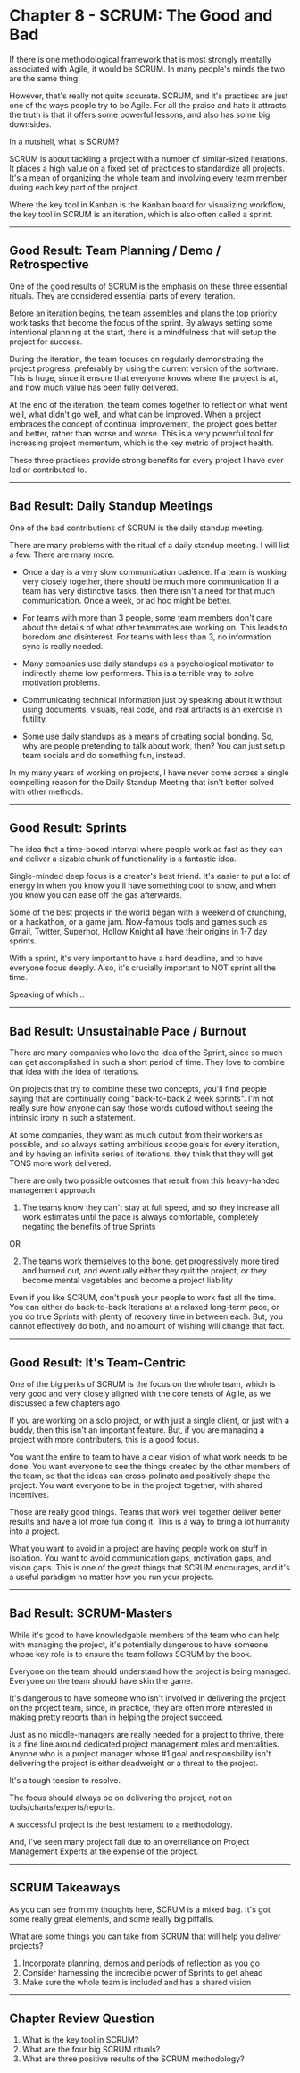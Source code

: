 # Chapter 8 - SCRUM: The Good and Bad

If there is one methodological framework that is most strongly mentally associated with Agile, it would be SCRUM. In many people's minds the two are the same thing.

However, that's really not quite accurate. SCRUM, and it's practices are just one of the ways people try to be Agile. For all the praise and hate it attracts, the truth is that it offers some powerful lessons, and also has some big downsides.

In a nutshell, what is SCRUM?

SCRUM is about tackling a project with a number of similar-sized iterations. It places a high value on a fixed set of practices to standardize all projects. It's a mean of organizing the whole team and involving every team member during each key part of the project.

Where the key tool in Kanban is the Kanban board for visualizing workflow, the key tool in SCRUM is an iteration, which is also often called a sprint.

---

## Good Result: Team Planning / Demo / Retrospective

One of the good results of SCRUM is the emphasis on these three essential rituals. They are considered essential parts of every iteration.

Before an iteration begins, the team assembles and plans the top priority work tasks that become the focus of the sprint. By always setting some intentional planning at the start, there is a mindfulness that will setup the project for success.

During the iteration, the team focuses on regularly demonstrating the project progress, preferably by using the current version of the software. This is huge, since it ensure that everyone knows where the project is at, and how much value has been fully delivered.

At the end of the iteration, the team comes together to reflect on what went well, what didn't go well, and what can be improved. When a project embraces the concept of continual improvement, the project goes better and better, rather than worse and worse. This is a very powerful tool for increasing project momentum, which is the key metric of project health.

These three practices provide strong benefits for every project I have ever led or contributed to.

---

## Bad Result: Daily Standup Meetings

One of the bad contributions of SCRUM is the daily standup meeting.

There are many problems with the ritual of a daily standup meeting. I will list a few. There are many more.

- Once a day is a very slow communication cadence. If a team is working very closely together, there should be much more communication If a team has very distinctive tasks, then there isn't a need for that much communication. Once a week, or ad hoc might be better.

- For teams with more than 3 people, some team members don't care about the details of what other teammates are working on. This leads to boredom and disinterest. For teams with less than 3, no information sync is really needed.

- Many companies use daily standups as a psychological motivator to indirectly shame low performers. This is a terrible way to solve motivation problems.

- Communicating technical information just by speaking about it without using documents, visuals, real code, and real artifacts is an exercise in futility.

- Some use daily standups as a means of creating social bonding. So, why are people pretending to talk about work, then? You can just setup team socials and do something fun, instead.

In my many years of working on projects, I have never come across a single compelling reason for the Daily Standup Meeting that isn't better solved with other methods.

---

## Good Result: Sprints

The idea that a time-boxed interval where people work as fast as they can and deliver a sizable chunk of functionality is a fantastic idea.

Single-minded deep focus is a creator's best friend. It's easier to put a lot of energy in when you know you'll have something cool to show, and when you know you can ease off the gas afterwards.

Some of the best projects in the world began with a weekend of crunching, or a hackathon, or a game jam. Now-famous tools and games such as Gmail, Twitter, Superhot, Hollow Knight all have their origins in 1-7 day sprints.

With a sprint, it's very important to have a hard deadline, and to have everyone focus deeply. Also, it's crucially important to NOT sprint all the time.

Speaking of which...

---

## Bad Result: Unsustainable Pace / Burnout

There are many companies who love the idea of the Sprint, since so much can get accomplished in such a short period of time. They love to combine that idea with the idea of iterations.

On projects that try to combine these two concepts, you'll find people saying that are continually doing "back-to-back 2 week sprints". I'm not really sure how anyone can say those words outloud without seeing the intrinsic irony in such a statement.

At some companies, they want as much output from their workers as possible, and so always setting ambitious scope goals for every iteration, and by having an infinite series of iterations, they think that they will get TONS more work delivered.

There are only two possible outcomes that result from this heavy-handed management approach.

1. The teams know they can't stay at full speed, and so they increase all work estimates until the pace is always comfortable, completely negating the benefits of true Sprints

OR

2. The teams work themselves to the bone, get progressively more tired and burned out, and eventually either they quit the project, or they become mental vegetables and become a project liability

Even if you like SCRUM, don't push your people to work fast all the time. You can either do back-to-back Iterations at a relaxed long-term pace, or you do true Sprints with plenty of recovery time in between each. But, you cannot effectively do both, and no amount of wishing will change that fact.

---

## Good Result: It's Team-Centric

One of the big perks of SCRUM is the focus on the whole team, which is very good and very closely aligned with the core tenets of Agile, as we discussed a few chapters ago.

If you are working on a solo project, or with just a single client, or just with a buddy, then this isn't an important feature. But, if you are managing a project with more contributers, this is a good focus.

You want the entire to team to have a clear vision of what work needs to be done. You want everyone to see the things created by the other members of the team, so that the ideas can cross-polinate and positively shape the project. You want everyone to be in the project together, with shared incentives.

Those are really good things. Teams that work well together deliver better results and have a lot more fun doing it. This is a way to bring a lot humanity into a project.

What you want to avoid in a project are having people work on stuff in isolation. You want to avoid communication gaps, motivation gaps, and vision gaps. This is one of the great things that SCRUM encourages, and it's a useful paradigm no matter how you run your projects.

---

## Bad Result: SCRUM-Masters

While it's good to have knowledgable members of the team who can help with managing the project, it's potentially dangerous to have someone whose key role is to ensure the team follows SCRUM by the book.

Everyone on the team should understand how the project is being managed. Everyone on the team should have skin the game.

It's dangerous to have someone who isn't involved in delivering the project on the project team, since, in practice, they are often more interested in making pretty reports than in helping the project succeed.

Just as no middle-managers are really needed for a project to thrive, there is a fine line around dedicated project management roles and mentalities. Anyone who is a project manager whose #1 goal and responsbility isn't delivering the project is either deadweight or a threat to the project.

It's a tough tension to resolve.

The focus should always be on delivering the project, not on tools/charts/experts/reports.

A successful project is the best testament to a methodology.

And, I've seen many project fail due to an overreliance on Project Management Experts at the expense of the project.

---

## SCRUM Takeaways

As you can see from my thoughts here, SCRUM is a mixed bag. It's got some really great elements, and some really big pitfalls.

What are some things you can take from SCRUM that will help you deliver projects?

1. Incorporate planning, demos and periods of reflection as you go
2. Consider harnessing the incredible power of Sprints to get ahead
3. Make sure the whole team is included and has a shared vision

---

## Chapter Review Question
1. What is the key tool in SCRUM?
2. What are the four big SCRUM rituals?
3. What are three positive results of the SCRUM methodology?

